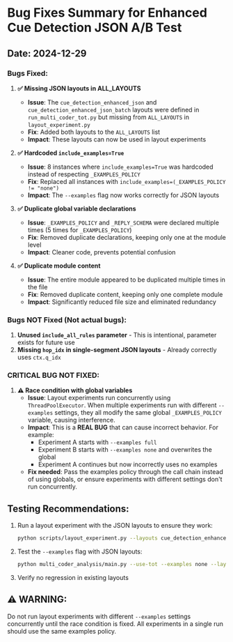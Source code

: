 # Bug Fixes Summary for Enhanced Cue Detection JSON A/B Test

## Date: 2024-12-29

### Bugs Fixed:

1. **✅ Missing JSON layouts in ALL_LAYOUTS**
   - **Issue**: The `cue_detection_enhanced_json` and `cue_detection_enhanced_json_batch` layouts were defined in `run_multi_coder_tot.py` but missing from `ALL_LAYOUTS` in `layout_experiment.py`
   - **Fix**: Added both layouts to the `ALL_LAYOUTS` list
   - **Impact**: These layouts can now be used in layout experiments

2. **✅ Hardcoded `include_examples=True`**
   - **Issue**: 8 instances where `include_examples=True` was hardcoded instead of respecting `_EXAMPLES_POLICY`
   - **Fix**: Replaced all instances with `include_examples=(_EXAMPLES_POLICY != "none")`
   - **Impact**: The `--examples` flag now works correctly for JSON layouts

3. **✅ Duplicate global variable declarations**
   - **Issue**: `_EXAMPLES_POLICY` and `_REPLY_SCHEMA` were declared multiple times (5 times for `_EXAMPLES_POLICY`)
   - **Fix**: Removed duplicate declarations, keeping only one at the module level
   - **Impact**: Cleaner code, prevents potential confusion

4. **✅ Duplicate module content**
   - **Issue**: The entire module appeared to be duplicated multiple times in the file
   - **Fix**: Removed duplicate content, keeping only one complete module
   - **Impact**: Significantly reduced file size and eliminated redundancy

### Bugs NOT Fixed (Not actual bugs):

1. **Unused `include_all_rules` parameter** - This is intentional, parameter exists for future use
2. **Missing `hop_idx` in single-segment JSON layouts** - Already correctly uses `ctx.q_idx`

### CRITICAL BUG NOT FIXED:

1. **⚠️ Race condition with global variables** 
   - **Issue**: Layout experiments run concurrently using `ThreadPoolExecutor`. When multiple experiments run with different `--examples` settings, they all modify the same global `_EXAMPLES_POLICY` variable, causing interference.
   - **Impact**: This is a **REAL BUG** that can cause incorrect behavior. For example:
     - Experiment A starts with `--examples full`
     - Experiment B starts with `--examples none` and overwrites the global
     - Experiment A continues but now incorrectly uses no examples
   - **Fix needed**: Pass the examples policy through the call chain instead of using globals, or ensure experiments with different settings don't run concurrently.

## Testing Recommendations:

1. Run a layout experiment with the JSON layouts to ensure they work:
   ```bash
   python scripts/layout_experiment.py --layouts cue_detection_enhanced_json,cue_detection_enhanced_json_batch
   ```

2. Test the `--examples` flag with JSON layouts:
   ```bash
   python multi_coder_analysis/main.py --use-tot --examples none --layout cue_detection_enhanced_json
   ```

3. Verify no regression in existing layouts

## ⚠️ WARNING:
Do not run layout experiments with different `--examples` settings concurrently until the race condition is fixed. All experiments in a single run should use the same examples policy. 